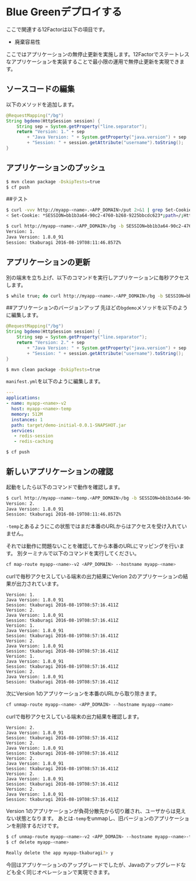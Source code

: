 # Blue Greenデプロイする
ここで関連する12Factorは以下の項目です。
* 廃棄容易性

ここではアプリケーションの無停止更新を実施します。12Factorでステートレスなアプリケーションを実装することで最小限の運用で無停止更新を実現できます。

## ソースコードの編集
以下のメソッドを追加します。
```java
@RequestMapping("/bg")
String bgdemo(HttpSession session) {
	String sep = System.getProperty("line.separator");
	return "Version: 1." + sep
		+ "Java Version: " + System.getProperty("java.version") + sep
		+ "Session: " + session.getAttribute("username").toString();
}
```

## アプリケーションのプッシュ
```bash
$ mvn clean package -DskipTests=true
$ cf push
```

##テスト
```bash 
$ curl -vvv http://myapp-<name>.<APP_DOMAIN>/put 2>&1 | grep Set-Cookie
< Set-Cookie: *SESSION=bb1b3a64-90c2-4760-b268-9225bbcdc623*;path=/;HttpOnly
```
```bash
$ curl http://myapp-<name>.<APP_DOMAIN>/bg -b SESSION=bb1b3a64-90c2-4760-b268-9225bbcdc623
Version: 1.
Java Version: 1.8.0_91
Session: tkaburagi 2016-08-19T08:11:46.857Z%
```

## アプリケーションの更新
別の端末を立ち上げ、以下のコマンドを実行しアプリケーションに毎秒アクセスします。
```bash
$ while true; do curl http://myapp-<name>.<APP_DOMAIN>/bg -b SESSION=bb1b3a64-90c2-4760-b268-9225bbcdc623; echo; sleep 1;done
```

##アプリケーションのバージョンアップ
先ほどの`bgdemo`メソッドを以下のように編集します。
```java
@RequestMapping("/bg")
String bgdemo(HttpSession session) {
	String sep = System.getProperty("line.separator");
	return "Version: 2." + sep
		+ "Java Version: " + System.getProperty("java.version") + sep
		+ "Session: " + session.getAttribute("username").toString();
}
```
```bash
$ mvn clean package -DskipTests=true
```
`manifest.yml`を以下のように編集します。
```yml
---
applications:
- name: myapp-<name>-v2
  host: myapp-<name>-temp
  memory: 512M
  instances: 1
  path: target/demo-initial-0.0.1-SNAPSHOT.jar
  services:
   - redis-session
   - redis-caching
```
```bash
$ cf push
```

## 新しいアプリケーションの確認
起動をしたら以下のコマンドで動作を確認します。
```bash
$ curl http://myapp-<name>-temp.<APP_DOMAIN>/bg -b SESSION=bb1b3a64-90c2-4760-b268-9225bbcdc623
Version: 2.
Java Version: 1.8.0_91
Session: tkaburagi 2016-08-19T08:11:46.857Z%
```
`-temp`とあるようにこの状態ではまだ本番のURLからはアクセスを受け入れていません。

それでは動作に問題ないことを確認してから本番のURLにマッピングを行います。
別ターミナルで以下のコマンドを実行してください。
```bash
cf map-route myapp-<name>-v2 <APP_DOMAIN> --hostname myapp-<name>
```
curlで毎秒アクセスしている端末の出力結果にVerion 2のアプリケーションの結果が出力されています。
```console
Version: 1.
Java Version: 1.8.0_91
Session: tkaburagi 2016-08-19T08:57:16.411Z
Version: 2.
Java Version: 1.8.0_91
Session: tkaburagi 2016-08-19T08:57:16.411Z
Version: 1.
Java Version: 1.8.0_91
Session: tkaburagi 2016-08-19T08:57:16.411Z
Version: 2.
Java Version: 1.8.0_91
Session: tkaburagi 2016-08-19T08:57:16.411Z
Version: 1.
Java Version: 1.8.0_91
Session: tkaburagi 2016-08-19T08:57:16.411Z
Version: 2.
Java Version: 1.8.0_91
Session: tkaburagi 2016-08-19T08:57:16.411Z
```
次にVersion 1のアプリケーションを本番のURLから取り除きます。
```bash
cf unmap-route myapp-<name> <APP_DOMAIN> --hostname myapp-<name>
```
curlで毎秒アクセスしている端末の出力結果を確認します。
```console
Version: 2.
Java Version: 1.8.0_91
Session: tkaburagi 2016-08-19T08:57:16.411Z
Version: 2.
Java Version: 1.8.0_91
Session: tkaburagi 2016-08-19T08:57:16.411Z
Version: 2.
Java Version: 1.8.0_91
Session: tkaburagi 2016-08-19T08:57:16.411Z
Version: 2.
Java Version: 1.8.0_91
Session: tkaburagi 2016-08-19T08:57:16.411Z
Version: 2.
Java Version: 1.8.0_91
Session: tkaburagi 2016-08-19T08:57:16.411Z
```
Version 1のアプリケーションが負荷分散先から切り離され、ユーザからは見えない状態となります。
あとは`-temp`をunmapし、旧バージョンのアプリケーションを削除するだけです。
```bash
$ cf unmap-route myapp-<name>-v2 <APP_DOMAIN> --hostname myapp-<name>-temp
$ cf delete myapp-<name>

Really delete the app myapp-tkaburagi?> y
```

今回はアプリケーションのアップグレードでしたが、Javaのアップグレードなども全く同じオペレーションで実現できます。

